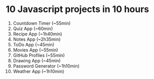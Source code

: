 # 10 Javascript projects in 10 hours
1. Countdown Timer (~55min)
2. Quiz App (~60min)
3. Recipe App (~1h40min)
4. Notes App (~2h35min)
5. ToDo App	(~45min)
6. Movies App (~55min)
7. GitHub Profiles (~55min)
8. Drawing App (~45min)
9. Password Generator (~1h10min)
10. Weather App (~1h10min)
